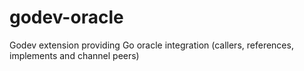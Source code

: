 godev-oracle
============

Godev extension providing Go oracle integration (callers, references, implements and channel peers)
